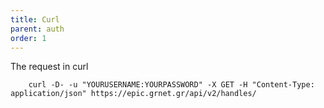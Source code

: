 ```yaml
---
title: Curl
parent: auth
order: 1
---
```

The request in curl

```curl
    curl -D- -u "YOURUSERNAME:YOURPASSWORD" -X GET -H "Content-Type: application/json" https://epic.grnet.gr/api/v2/handles/
```

